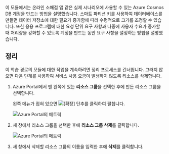 이 모듈에서는 온라인 소매점 앱 같은 실제 시나리오에 사용할 수 있는 Azure Cosmos DB 계정을 만드는 방법을 설명했습니다. 스마트 파티션 키를 사용하여 데이터베이스를 만들면 데이터 저장소에 대한 필요가 증가함에 따라 수평적으로 크기를 조정할 수 있습니다. 또한 응용 프로그램에 대한 요청 단위 요구 사항과 나중에 사용자 수요가 증가할 때 처리량을 강화할 수 있도록 계정을 만드는 동안 요구 사항을 설정하는 방법을 설명했습니다.

## <a name="cleanup"></a>정리

이 학습 경로의 모듈에 대한 작업을 계속하려면 정리 프로세스를 건너뜁니다. 그러지 않으면 다음 단계를 사용하여 서비스 사용 요금이 발생하지 않도록 리소스를 삭제합니다.

1. Azure Portal에서 맨 왼쪽에 있는 **리소스 그룹**을 선택한 후에 만든 리소스 그룹을 선택합니다.  

    왼쪽 메뉴가 접혀 있으면 ![[확장] 단추를](../media-draft/6-expand.png) 클릭하여 펼칩니다.

   ![Azure Portal의 메트릭](../media-draft/6-resources-select.png)

1. 새 창에서 리소스 그룹을 선택한 후에 **리소스 그룹 삭제**를 클릭합니다.

   ![Azure Portal의 메트릭](../media-draft/6-delete-resources.png)

1. 새 창에서 삭제할 리소스 그룹의 이름을 입력한 후에 **삭제**를 클릭합니다.

